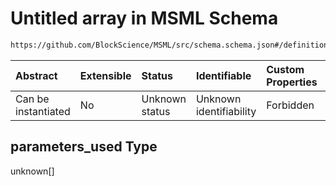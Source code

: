 # Untitled array in MSML Schema

```txt
https://github.com/BlockScience/MSML/src/schema.schema.json#/definitions/ControlAction/properties/parameters_used
```



| Abstract            | Extensible | Status         | Identifiable            | Custom Properties | Additional Properties | Access Restrictions | Defined In                                                                  |
| :------------------ | :--------- | :------------- | :---------------------- | :---------------- | :-------------------- | :------------------ | :-------------------------------------------------------------------------- |
| Can be instantiated | No         | Unknown status | Unknown identifiability | Forbidden         | Allowed               | none                | [schema.schema.json\*](../../out/schema.schema.json "open original schema") |

## parameters\_used Type

unknown\[]
